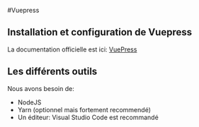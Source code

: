 #Vuepress

## Installation et configuration de Vuepress

La documentation officielle est ici: [VuePress](https://vuepress.vuejs.org/)

## Les différents outils

Nous avons besoin de:

- NodeJS
- Yarn (optionnel mais fortement recommendé)
- Un éditeur: Visual Studio Code est recommandé

